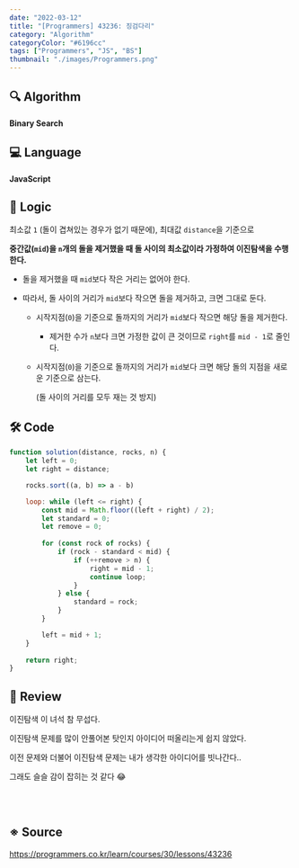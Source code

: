 ```yaml
---
date: "2022-03-12"
title: "[Programmers] 43236: 징검다리"
category: "Algorithm"
categoryColor: "#6196cc"
tags: ["Programmers", "JS", "BS"]
thumbnail: "./images/Programmers.png"
---
```


## 🔍 Algorithm

**Binary Search**

## 💻 Language

**JavaScript**

## 📍 Logic

최소값 `1` (돌이 겹쳐있는 경우가 없기 때문에), 최대값 `distance`을 기준으로

**중간값(`mid`)을 `n`개의 돌을 제거했을 때 돌 사이의 최소값이라 가정하여 이진탐색을 수행한다.**

- 돌을 제거했을 때 `mid`보다 작은 거리는 없어야 한다.

- 따라서, 돌 사이의 거리가 `mid`보다 작으면 돌을 제거하고, 크면 그대로 둔다.

  - 시작지점(`0`)을 기준으로 돌까지의 거리가 `mid`보다 작으면 해당 돌을 제거한다.

    - 제거한 수가 `n`보다 크면 가정한 값이 큰 것이므로 `right`를 `mid - 1`로 줄인다.

  - 시작지점(`0`)을 기준으로 돌까지의 거리가 `mid`보다 크면 해당 돌의 지점을 새로운 기준으로 삼는다.

    (돌 사이의 거리를 모두 재는 것 방지)

## 🛠 Code

```js
function solution(distance, rocks, n) {
    let left = 0;
    let right = distance;

    rocks.sort((a, b) => a - b)

    loop: while (left <= right) {
        const mid = Math.floor((left + right) / 2);
        let standard = 0;
        let remove = 0;
        
        for (const rock of rocks) {
            if (rock - standard < mid) {
                if (++remove > n) {
                    right = mid - 1;
                    continue loop;
                }
            } else {
                standard = rock;
            }
        }

        left = mid + 1;
    }
    
    return right;
}
```

## 📝 Review

이진탐색 이 녀석 참 무섭다.

이진탐색 문제를 많이 안풀어본 탓인지 아이디어 떠올리는게 쉽지 않았다.

이전 문제와 더불어 이진탐색 문제는 내가 생각한 아이디어를 빗나간다..

그래도 슬슬 감이 잡히는 것 같다 😂

<br />
<br />

## ※ Source

https://programmers.co.kr/learn/courses/30/lessons/43236
